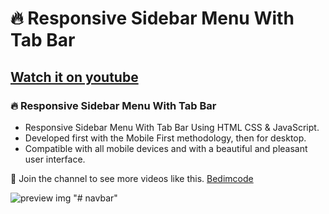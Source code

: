 # 🔥 Responsive Sidebar Menu With Tab Bar
## [Watch it on youtube](https://youtu.be/o7YdBUb1jsM)
### 🔥 Responsive Sidebar Menu With Tab Bar

- Responsive Sidebar Menu With Tab Bar Using HTML CSS & JavaScript.
- Developed first with the Mobile First methodology, then for desktop.
- Compatible with all mobile devices and with a beautiful and pleasant user interface.

💙 Join the channel to see more videos like this. [Bedimcode](https://www.youtube.com/c/Bedimcode)

![preview img](/preview.png)
"# navbar" 
